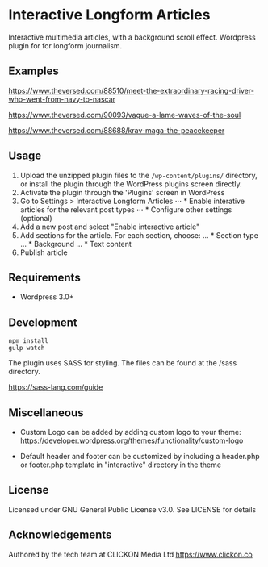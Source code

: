 # Interactive Longform Articles

Interactive multimedia articles, with a background scroll effect. Wordpress plugin for for longform journalism.

## Examples

https://www.theversed.com/88510/meet-the-extraordinary-racing-driver-who-went-from-navy-to-nascar

https://www.theversed.com/90093/vague-a-lame-waves-of-the-soul

https://www.theversed.com/88688/krav-maga-the-peacekeeper

## Usage

1. Upload the unzipped plugin files to the `/wp-content/plugins/` directory, or install the plugin through the WordPress plugins screen directly.
2. Activate the plugin through the 'Plugins' screen in WordPress
3. Go to Settings > Interactive Longform Articles
⋅⋅⋅ * Enable interative articles for the relevant post types
⋅⋅⋅ * Configure other settings (optional)
4. Add a new post and select "Enable interactive article"
5. Add sections for the article. For each section, choose:
... * Section type
... * Background
... * Text content
6. Publish article

## Requirements

* Wordpress 3.0+

## Development

```
npm install
gulp watch
```

The plugin uses SASS for styling. The files can be found at the /sass directory.

https://sass-lang.com/guide

## Miscellaneous

* Custom Logo can be added by adding custom logo to your theme: https://developer.wordpress.org/themes/functionality/custom-logo

* Default header and footer can be customized by including a header.php or footer.php template in  "interactive" directory in the theme

## License

Licensed under GNU General Public License v3.0. See LICENSE for details

## Acknowledgements

Authored by the tech team at CLICKON Media Ltd https://www.clickon.co

